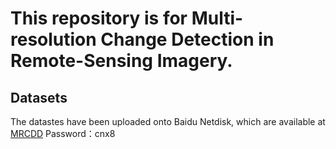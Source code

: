 # This repository is for Multi-resolution Change Detection in Remote-Sensing Imagery.

## Datasets
The datastes have been uploaded onto Baidu Netdisk, which are available at [MRCDD](https://pan.baidu.com/s/1g0KyuHQZ7FQzVDSuUMKPXQ)  Password：cnx8


